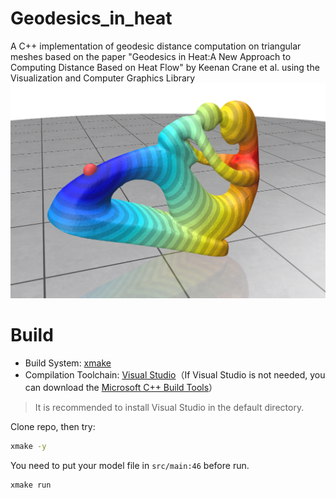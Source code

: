 # Geodesics_in_heat
A C++ implementation of geodesic distance computation on triangular meshes based on the paper "Geodesics in Heat:A New Approach to Computing Distance Based on Heat Flow" by Keenan Crane et al. using the Visualization and Computer Graphics Library
![alt text](https://github.com/IasonManolas/Geodesics_in_heat/blob/master/fertility.png)

# Build

- Build System: [xmake](https://xmake.io/#/guide/installation)
- Compilation Toolchain: [Visual Studio](https://visualstudio.microsoft.com/)（If Visual Studio is not needed, you can download the [Microsoft C++ Build Tools](https://visualstudio.microsoft.com/visual-cpp-build-tools/)）

> It is recommended to install Visual Studio in the default directory.

Clone repo, then try:
```sh
xmake -y
```

You need to put your model file in `src/main:46` before run.

```sh
xmake run
```
